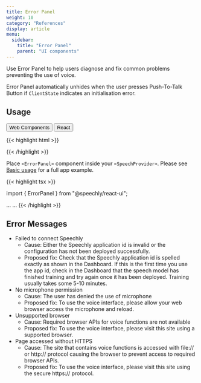 ```yaml
---
title: Error Panel
weight: 10
category: "References"
display: article
menu:
  sidebar:
    title: "Error Panel"
    parent: "UI components"
---
```

<script>
  // updateTab function specific to this pages' tabs; called by updateTab() in app.js
  function updateTab() {
    let urlParams = new URLSearchParams(window.location.search);
    selectTab("platform", urlParams.get("platform"));
  }
</script>

Use Error Panel to help users diagnose and fix common problems preventing the use of voice.

Error Panel automatically unhides when the user presses Push-To-Talk Button if `ClientState` indicates an initialisation error.

## Usage

<div class="tab">
  <button class="tablinks platform WebClient active" onclick="openTab(event, 'platform=WebClient')">Web Components</button>
  <button class="tablinks platform React" onclick="openTab(event, 'platform=React')">React</button>
</div>

<div class="WebClient tabcontent platform code" style="display: block;">

{{< highlight html >}}
<script type="text/javascript" src="https://unpkg.com/@speechly/browser-ui/core/error-panel.js"></script>

<error-panel
  placement="bottom" >
</error-panel>
{{< /highlight >}}

</div>

<div class="React tabcontent platform code">

Place `<ErrorPanel>` component inside your `<SpeechProvider>`. Please see [Basic usage](/client-libraries/usage/?platform=React) for a full app example.

{{< highlight tsx >}}

import { ErrorPanel } from "@speechly/react-ui";

...
<SpeechProvider appId="YOUR_APP_ID_FROM_SPEECHLY_DASHBOARD">
  <ErrorPanel
    placement="bottom"
  />
</SpeechProvider>
...
{{< /highlight >}}

</div>

## Error Messages

- Failed to connect Speechly
  - Cause: Either the Speechly application id is invalid or the configuration has not been deployed successfully.
  - Proposed fix: Check that the Speechly application id is spelled exactly as shown in the Dashboard. If this is the first time you use the app id, check in the Dashboard that the speech model has finished training and try again once it has been deployed. Training usually takes some 5-10 minutes.
- No microphone permission
  - Cause: The user has denied the use of microphone
  - Proposed fix: To use the voice interface, please allow your web browser access the microphone and reload.
- Unsupported browser
  - Cause: Required browser APIs for voice functions are not available
  - Proposed fix: To use the voice interface, please visit this site using a supported browser.
- Page accessed without HTTPS
  - Cause: The site that contains voice functions is accessed with file:// or http:// protocol causing the browser to prevent access to required browser APIs.
  - Proposed fix: To use the voice interface, please visit this site using the secure https:// protocol.
